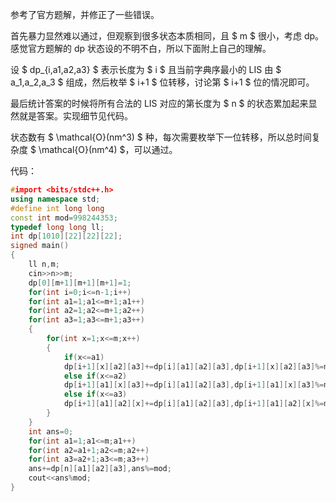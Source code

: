 参考了官方题解，并修正了一些错误。

首先暴力显然难以通过，但观察到很多状态本质相同，且 $ m $ 很小，考虑 dp。感觉官方题解的 dp 状态设的不明不白，所以下面附上自己的理解。

设 $ dp_{i,a1,a2,a3} $ 表示长度为 $ i $ 且当前字典序最小的 LIS 由 $ a_1,a_2,a_3 $ 组成，然后枚举 $ i+1 $ 位转移，讨论第 $ i+1 $ 位的情况即可。

最后统计答案的时候将所有合法的 LIS 对应的第长度为 $ n $ 的状态累加起来显然就是答案。实现细节见代码。

状态数有 $ \mathcal{O}(nm^3) $ 种，每次需要枚举下一位转移，所以总时间复杂度 $ \mathcal{O}(nm^4) $，可以通过。

代码：

```cpp
#import <bits/stdc++.h>
using namespace std;
#define int long long
const int mod=998244353;
typedef long long ll;
int dp[1010][22][22][22];
signed main()
{
    ll n,m;
    cin>>n>>m;
    dp[0][m+1][m+1][m+1]=1;
    for(int i=0;i<=n-1;i++)
    for(int a1=1;a1<=m+1;a1++)
    for(int a2=1;a2<=m+1;a2++)
    for(int a3=1;a3<=m+1;a3++)
    {
        for(int x=1;x<=m;x++)
        {
            if(x<=a1)     
            dp[i+1][x][a2][a3]+=dp[i][a1][a2][a3],dp[i+1][x][a2][a3]%=mod;
            else if(x<=a2)
            dp[i+1][a1][x][a3]+=dp[i][a1][a2][a3],dp[i+1][a1][x][a3]%=mod;
            else if(x<=a3)
            dp[i+1][a1][a2][x]+=dp[i][a1][a2][a3],dp[i+1][a1][a2][x]%=mod;
        }
    }
    int ans=0;
    for(int a1=1;a1<=m;a1++)
    for(int a2=a1+1;a2<=m;a2++)
    for(int a3=a2+1;a3<=m;a3++)
    ans+=dp[n][a1][a2][a3],ans%=mod;
    cout<<ans%mod;
}
```
